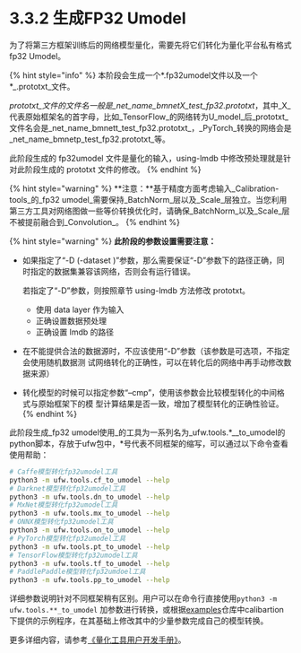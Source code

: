 # 3.3.2 生成FP32 Umodel

为了将第三方框架训练后的网络模型量化，需要先将它们转化为量化平台私有格式fp32 Umodel。

{% hint style="info" %}
本阶段会生成一个\*.fp32umodel文件以及一个\*_.prototxt_文件。

_prototxt_文件的文件名一般是_net\_name\_bmnetX\_test\_fp32.prototxt_，其中_X_代表原始框架名的首字母，比如_TensorFlow_的网络转为U_model_后_prototxt_文件名会是_net\_name\_bmnett\_test\_fp32.prototxt_，_PyTorch_转换的网络会是_net\_name\_bmnetp\_test\_fp32.prototxt_等。

此阶段生成的 fp32umodel 文件是量化的输入，using-lmdb 中修改预处理就是针对此阶段生成的 prototxt 文件的修改。
{% endhint %}

{% hint style="warning" %}
**注意：**基于精度方面考虑输入_Calibration-tools_的_fp32 umodel_需要保持_BatchNorm_层以及_Scale_层独立。当您利用第三方工具对网络图做一些等价转换优化时，请确保_BatchNorm_以及_Scale_层不被提前融合到_Convolution_。
{% endhint %}

{% hint style="warning" %}
**此阶段的参数设置需要注意：**&#x20;

*   如果指定了“-D (-dataset )”参数，那么需要保证“-D”参数下的路径正确，同时指定的数据集兼容该网络，否则会有运行错误。

    若指定了“-D”参数，则按照章节 using-lmdb 方法修改 prototxt。&#x20;

    * 使用 data layer 作为输入&#x20;
    * 正确设置数据预处理&#x20;
    * 正确设置 lmdb 的路径
* 在不能提供合法的数据源时，不应该使用“-D”参数（该参数是可选项，不指定会使用随机数据测 试网络转化的正确性，可以在转化后的网络中再手动修改数据来源）
* 转化模型的时候可以指定参数“–cmp”，使用该参数会比较模型转化的中间格式与原始框架下的模 型计算结果是否一致，增加了模型转化的正确性验证。
{% endhint %}

此阶段生成_fp32 umodel使用_的工具为一系列名为_ufw.tools.\*_\_to\_umodel的python脚本，存放于ufw包中，\*号代表不同框架的缩写，可以通过以下命令查看使用帮助：

```bash
# Caffe模型转化fp32umodel工具
python3 -m ufw.tools.cf_to_umodel --help
# Darknet模型转化fp32umodel工具
python3 -m ufw.tools.dn_to_umodel --help
# MxNet模型转化fp32umodel工具
python3 -m ufw.tools.mx_to_umodel --help
# ONNX模型转化fp32umodel工具
python3 -m ufw.tools.on_to_umodel --help
# PyTorch模型转化fp32umodel工具
python3 -m ufw.tools.pt_to_umodel --help
# TensorFlow模型转化fp32umodel工具
python3 -m ufw.tools.tf_to_umodel --help
# PaddlePaddle模型转化fp32umdoel工具
python3 -m ufw.tools.pp_to_umodel --help
```

详细参数说明针对不同框架稍有区别。用户可以在命令行直接使用`python3 -m ufw.tools.**_to_umodel` 加参数进行转换，或根据[examples](https://github.com/sophon-ai-algo/examples)仓库中calibartion下提供的示例程序，在其基础上修改其中的少量参数完成自己的模型转换。

更多详细内容，请参考[《量化工具用户开发手册》](https://doc.sophgo.com/docs/3.0.0/docs\_latest\_release/calibration-tools/html/module/chapter4.html#fp32umodel)。
